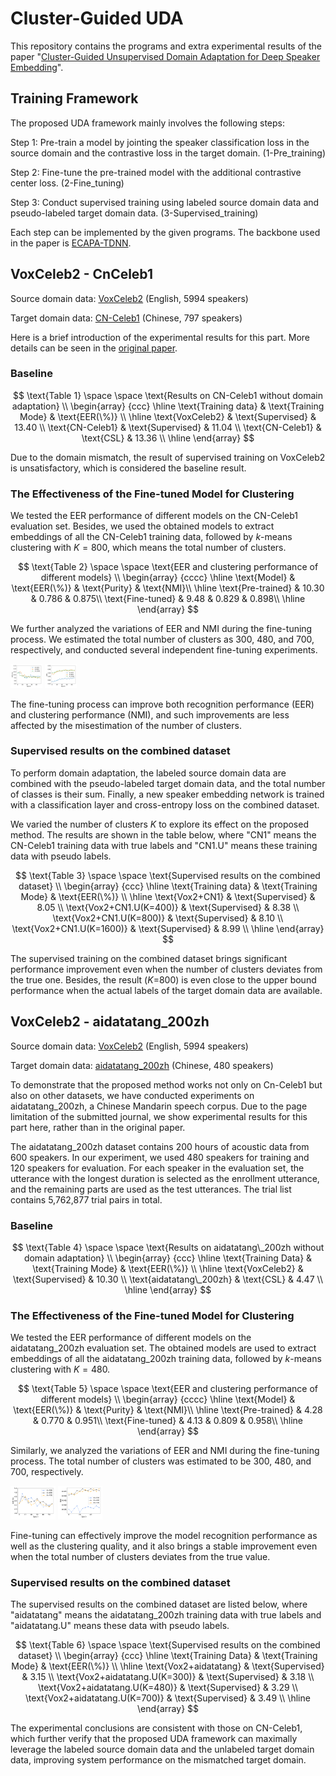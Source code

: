 # Cluster-Guided UDA

This repository contains the programs and extra experimental results of the paper "[Cluster-Guided Unsupervised Domain Adaptation for Deep Speaker Embedding](https://arxiv.org/abs/2303.15944)".

## Training Framework

The proposed UDA framework mainly involves the following steps:

Step 1: Pre-train a model by jointing the speaker classification loss in the source domain and the contrastive loss in the target domain. (1-Pre_training)

Step 2: Fine-tune the pre-trained model with the additional contrastive center loss. (2-Fine_tuning)

Step 3: Conduct supervised training using labeled source domain data and pseudo-labeled target domain data. (3-Supervised_training)

Each step can be implemented by the given programs. The backbone used in the paper is [ECAPA-TDNN](https://github.com/TaoRuijie/ECAPA-TDNN).

## VoxCeleb2 - CnCeleb1

Source domain data: [VoxCeleb2](https://www.robots.ox.ac.uk/~vgg/data/voxceleb/vox2.html) (English, 5994 speakers)

Target domain data: [CN-Celeb1](http://www.openslr.org/82/) (Chinese, 797 speakers)

Here is a brief introduction of the experimental results for this part. More details can be seen in the [original paper](https://arxiv.org/abs/2303.15944).

### Baseline

$$
\text{Table 1} \space \space \text{Results on CN-Celeb1 without domain adaptation} \\
\begin{array}
{ccc}
\hline
	\text{Training data} & \text{Training Mode} & \text{EER(\%)} \\
\hline
	\text{VoxCeleb2} & \text{Supervised} & 13.40 \\
	\text{CN-Celeb1} & \text{Supervised} & 11.04 \\
	\text{CN-Celeb1} & \text{CSL}        & 13.36 \\
\hline	
\end{array}
$$

Due to the domain mismatch, the result of supervised training on VoxCeleb2 is unsatisfactory, which is considered the baseline result.   

### The Effectiveness of the Fine-tuned Model for Clustering

We tested the EER performance of different models on the CN-Celeb1 evaluation set. Besides, we used the obtained models to extract embeddings of all the CN-Celeb1 training data, followed by  $k$-means clustering with $K=800$, which means the total number of clusters.

$$
\text{Table 2} \space \space \text{EER and clustering performance of different models} \\
\begin{array}
{cccc}
\hline
	\text{Model} & \text{EER(\%)} & \text{Purity} & \text{NMI}\\ 
\hline
	\text{Pre-trained} & 10.30 & 0.786 & 0.875\\
	\text{Fine-tuned}  & 9.48  & 0.829 & 0.898\\
\hline	
\end{array}
$$

We further analyzed the variations of EER and NMI during the fine-tuning process. We estimated the total number of clusters as 300, 480, and 700, respectively, and conducted several independent fine-tuning experiments.

<img src=".\imgs\EER-CN1.png" alt="EER-CN1" style="zoom:5%;" />

<img src=".\imgs\NMI-CN1.png" alt="NMI-CN1" style="zoom:5%;" />

The fine-tuning process can improve both recognition performance (EER) and clustering performance (NMI), and such improvements are less affected by the misestimation of the number of clusters.

### Supervised results on the combined dataset

To perform domain adaptation, the labeled source domain data are combined with the pseudo-labeled target domain data, and the total number of classes is their sum. Finally, a new speaker embedding network is trained with a classification layer and cross-entropy loss on the combined dataset.

We varied the number of clusters $K$ to explore its effect on the proposed method. The results are shown in the table below, where "CN1" means the CN-Celeb1 training data with true labels and "CN1.U" means these training data with pseudo labels.

$$
\text{Table 3} \space \space \text{Supervised results on the combined dataset} \\
\begin{array}
{ccc}
\hline
	\text{Training data} & \text{Training Mode} & \text{EER(\%)} \\
\hline
	\text{Vox2+CN1}           & \text{Supervised} & 8.05 \\
	\text{Vox2+CN1.U(K=400)}  & \text{Supervised} & 8.38 \\
	\text{Vox2+CN1.U(K=800)}  & \text{Supervised} & 8.10 \\
	\text{Vox2+CN1.U(K=1600)} & \text{Supervised} & 8.99 \\
\hline	
\end{array}
$$

The supervised training on the combined dataset brings significant performance improvement even when the number of clusters deviates from the true one. Besides, the result ($K$=800) is even close to the upper bound performance when the actual labels of the target domain data are available.

## VoxCeleb2 - aidatatang_200zh

Source domain data: [VoxCeleb2](https://www.robots.ox.ac.uk/~vgg/data/voxceleb/vox2.html) (English, 5994 speakers)

Target domain data: [aidatatang_200zh](http://www.openslr.org/62/) (Chinese, 480 speakers)

To demonstrate that the proposed method works not only on Cn-Celeb1 but also on other datasets, we have conducted experiments on aidatatang_200zh, a Chinese Mandarin speech corpus. Due to the page limitation of the submitted journal, we show experimental results for this part here, rather than in the original paper.

The aidatatang_200zh dataset contains 200 hours of acoustic data from 600 speakers. In our experiment, we used 480 speakers for training and 120 speakers for evaluation. For each speaker in the evaluation set, the utterance with the longest duration is selected as the enrollment utterance, and the remaining  parts are used as the test utterances. The trial list contains 5,762,877 trial pairs in total.

### Baseline

$$
\text{Table 4} \space \space \text{Results on aidatatang\_200zh without domain adaptation} \\
\begin{array}
{ccc}
\hline
	\text{Training Data} & \text{Training Mode} & \text{EER(\%)} \\
\hline
	\text{VoxCeleb2}         & \text{Supervised} & 10.30 \\
	\text{aidatatang\_200zh} & \text{CSL}        & 4.47  \\
\hline	
\end{array}
$$

### The Effectiveness of the Fine-tuned Model for Clustering

We tested the EER performance of different models on the aidatatang_200zh evaluation set.  The obtained models are used to extract embeddings of all the aidatatang_200zh training data, followed by $k$-means clustering with $K=480$.  

$$
\text{Table 5} \space \space \text{EER and clustering performance of different models} \\
\begin{array}
{cccc}
\hline
	\text{Model} & \text{EER(\%)} & \text{Purity} & \text{NMI}\\ 
\hline
	\text{Pre-trained} & 4.28 & 0.770 & 0.951\\
	\text{Fine-tuned}  & 4.13 & 0.809 & 0.958\\
\hline	
\end{array}
$$

Similarly, we analyzed the variations of EER and NMI during the fine-tuning process.  The total number of clusters was estimated to be 300, 480, and 700, respectively.

<img src=".\imgs\EER-adt.png" alt="EER-adt" style="zoom:7%;" />

<img src=".\imgs\NMI-adt.png" alt="NMI-adt" style="zoom:7%;" />

Fine-tuning can effectively improve the model recognition performance as well as the clustering quality, and it also brings a stable improvement even when the total number of clusters deviates from the true value.

### Supervised results on the combined dataset

The supervised results on the combined dataset are listed below, where "aidatatang" means the aidatatang_200zh training data with true labels and "aidatatang.U" means these data with pseudo labels.

$$
\text{Table 6} \space \space \text{Supervised results on the combined dataset} \\
\begin{array}
{ccc}
\hline
	\text{Training Data} & \text{Training Mode} & \text{EER(\%)} \\
\hline
	\text{Vox2+aidatatang}           & \text{Supervised} & 3.15 \\
	\text{Vox2+aidatatang.U(K=300)}  & \text{Supervised} & 3.18 \\
	\text{Vox2+aidatatang.U(K=480)}  & \text{Supervised} & 3.29 \\
	\text{Vox2+aidatatang.U(K=700)}  & \text{Supervised} & 3.49 \\
\hline	
\end{array}
$$

The experimental conclusions are consistent with those on CN-Celeb1, which further verify that the proposed UDA framework can maximally leverage the labeled source domain data and the unlabeled target domain data, improving system performance on the mismatched target domain. 

